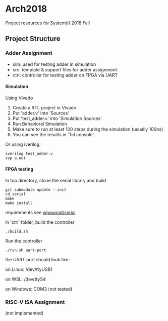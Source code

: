 # Arch2018

Project resources for System(I) 2018 Fall

## Project Structure

### Adder Assignment

- sim: used for testing adder in simulation
- src: template & support files for adder assignment
- ctrl: controller for testing adder on FPGA via UART

#### Simulation

Using Vivado

1. Create a RTL project in Vivado
2. Put 'adder.v' into 'Sources'
3. Put 'test_adder.v' into 'Simulation Sources'
4. Run Behavioral Simulation
5. Make sure to run at least 100 steps during the simulation (usually 100ns)
6. You can see the results in 'Tcl console'

Or using iverilog:

    iverilog test_adder.v
    vvp a.out

#### FPGA testing

In top directory, clone the serial library and build

    git submodule update --init
    cd serial
    make
    make install

requirements see [wjwwood/serial](https://github.com/wjwwood/serial)

In 'ctrl' folder, build the controller

    ./build.sh

Run the controller

    ./run.sh uart-port

the UART port should look like:

on Linux: /dev/ttyUSB1

on WSL: /dev/ttyS4

on Windows: COM3 (not tested)

### RISC-V ISA Assignment

(not implemented)
